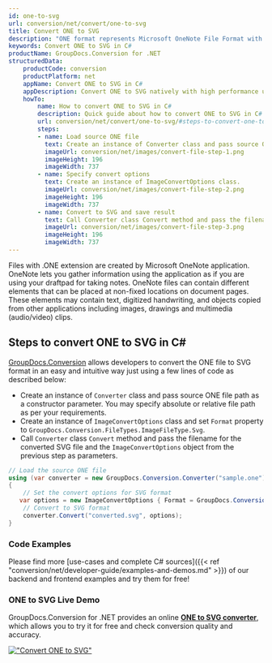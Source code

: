 ```yaml
---
id: one-to-svg
url: conversion/net/convert/one-to-svg
title: Convert ONE to SVG
description: "ONE format represents Microsoft OneNote File Format with .one extension. Learn how to convert ONE to SVG file programmatically in C# language using GroupDocs.Conversion for .NET library."
keywords: Convert ONE to SVG in C#
productName: GroupDocs.Conversion for .NET
structuredData:
    productCode: conversion
    productPlatform: net
    appName: Convert ONE to SVG in C#
    appDescription: Convert ONE to SVG natively with high performance using C# language and server side GroupDocs.Conversion for .NET APIs, without the use of any software like Microsoft or Open Office.
    howTo:
        name: How to convert ONE to SVG in C# 
        description: Quick guide about how to convert ONE to SVG in C# with high performance and accuracy.
        url: conversion/net/convert/one-to-svg/#steps-to-convert-one-to-svg-in-c
        steps:
        - name: Load source ONE file 
          text: Create an instance of Converter class and pass source ONE file path as a constructor parameter. You may specify absolute or relative file path as per your requirements. 
          imageUrl: conversion/net/images/convert-file-step-1.png
          imageHeight: 196
          imageWidth: 737
        - name: Specify convert options 
          text: Create an instance of ImageConvertOptions class.
          imageUrl: conversion/net/images/convert-file-step-2.png
          imageHeight: 196
          imageWidth: 737
        - name: Convert to SVG and save result 
          text: Call Converter class Convert method and pass the filename for the converted HTML file and the ImageConvertOptions object from the previous step as parameters.
          imageUrl: conversion/net/images/convert-file-step-3.png
          imageHeight: 196
          imageWidth: 737
---
```


Files with .ONE extension are created by Microsoft OneNote application. OneNote lets you gather information using the application as if you are using your draftpad for taking notes. OneNote files can contain different elements that can be placed at non-fixed locations on document pages. These elements may contain text, digitized handwriting, and objects copied from other applications including images, drawings and multimedia (audio/video) clips.

## Steps to convert ONE to SVG in C#

[GroupDocs.Conversion](https://products.groupdocs.com/conversion/net) allows developers to convert the ONE file to SVG format in an easy and intuitive way just using a few lines of code as described below:

* Create an instance of `Converter` class and pass source ONE file path as a constructor parameter. You may specify absolute or relative file path as per your requirements. 
* Create an instance of `ImageConvertOptions` class and set `Format` property to `GroupDocs.Conversion.FileTypes.ImageFileType.Svg`.
* Call `Converter` class `Convert` method and pass the filename for the converted SVG file and the `ImageConvertOptions` object from the previous step as parameters.

```csharp
// Load the source ONE file
using (var converter = new GroupDocs.Conversion.Converter("sample.one"))
{
    // Set the convert options for SVG format
   var options = new ImageConvertOptions { Format = GroupDocs.Conversion.FileTypes.ImageFileType.Svg };
    // Convert to SVG format
    converter.Convert("converted.svg", options);
}
```

### Code Examples

Please find more [use-cases and complete C# sources]({{< ref "conversion/net/developer-guide/examples-and-demos.md" >}}) of our backend and frontend examples and try them for free!

### ONE to SVG Live Demo

GroupDocs.Conversion for .NET provides an online [**ONE to SVG converter**](https://products.groupdocs.app/conversion/one-to-svg), which allows you to try it for free and check conversion quality and accuracy.

[!["Convert ONE to SVG"](conversion/net/images/convert-to-svg/convert-one-to-svg.png)](https://products.groupdocs.app/conversion/one-to-svg)